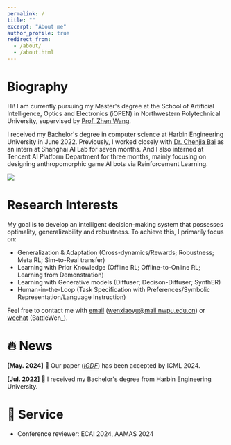 ```yaml
---
permalink: /
title: ""
excerpt: "About me"
author_profile: true
redirect_from: 
  - /about/
  - /about.html
---
```

<meta charset="utf-8">

# Biography
Hi! I am currently pursuing my Master's degree at the School of Artificial Intelligence, Optics and Electronics (iOPEN) in Northwestern Polytechnical University, supervised by [Prof. Zhen Wang](https://iopen.nwpu.edu.cn/info/1329/1369.htm).

I received my Bachelor's degree in computer science at Harbin Engineering University in June 2022. Previously, I worked closely with [Dr. Chenjia Bai](https://baichenjia.github.io/) as an intern at Shanghai AI Lab for seven months. And I also interned at Tencent AI Platform Department for three months, mainly focusing on designing anthropomorphic game AI bots via Reinforcement Learning.

<a href='../files/CV_XiaoyuWen.pdf'><img src="https://img.shields.io/badge/-Xiaoyu's CV-299DE7?logo=gitbook&logoColor=white"></a>

# Research Interests
My goal is to develop an intelligent decision-making system that possesses optimality, generalizability and robustness. To achieve this, I primarily focus on:
* Generalization & Adaptation (Cross-dynamics/Rewards; Robustness; Meta RL; Sim-to-Real transfer)
* Learning with Prior Knowledge (Offline RL; Offline-to-Online RL; Learning from Demonstration)
* Learning with Generative models (Diffuser; Decison-Diffuser; SynthER)
* Human-in-the-Loop (Task Specification with Preferences/Symbolic Representation/Language Instruction)

 Feel free to contact me with <u>email</u> (<a href="wenxiaoyu@mail.nwpu.edu.cn">wenxiaoyu@mail.nwpu.edu.cn</a>) or <u>wechat</u> (BattleWen_).

# &#128293; News
<strong>[May. 2024]</strong> &#127881; Our paper ([*IGDF*](https://arxiv.org/pdf/2405.06192)) has been accepted by ICML 2024.

<strong>[Jul. 2022]</strong> &#127881; I received my Bachelor's degree from Harbin Engineering University.

# 📖 Service
- Conference reviewer: ECAI 2024, AAMAS 2024

